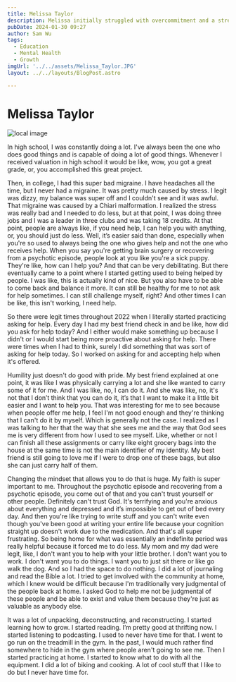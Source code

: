 ```yaml
---
title: Melissa Taylor
description: Melissa initially struggled with overcommitment and a stress-induced migraine, leading to a realization of the need for self-care.
pubDate: 2024-01-30 09:27
author: Sam Wu
tags:
  - Education
  - Mental Health
  - Growth
imgUrl: '../../assets/Melissa_Taylor.JPG'
layout: ../../layouts/BlogPost.astro

---
```

# Melissa Taylor

![local image](../../assets/Melissa_Taylor.JPG)

In high school, I was constantly doing a lot. I've always been the one who does good things and is capable of doing a lot of good things. Whenever I received valuation in high school it would be like, wow, you got a great grade, or, you accomplished this great project. 

Then, in college, I had this super bad migraine. I have headaches all the time, but I never had a migraine. It was pretty much caused by stress. I legit was dizzy, my balance was super off and I couldn't see and it was awful. That migraine was caused by a Chiari malformation. I realized the stress was really bad and I needed to do less, but at that point, I was doing three jobs and I was a leader in three clubs and was taking 18 credits. At that point, people are always like, if you need help, I can help you with anything, or, you should just do less. Well, it’s easier said than done, especially when you're so used to always being the one who gives help and not the one who receives help. When you say you're getting brain surgery or recovering from a psychotic episode, people look at you like you're a sick puppy. They're like, how can I help you? And that can be very debilitating. But there eventually came to a point where I started getting used to being helped by people. I was like, this is actually kind of nice. But you also have to be able to come back and balance it more. It can still be healthy for me to not ask for help sometimes. I can still challenge myself, right? And other times I can be like, this isn't working, I need help. 

So there were legit times throughout 2022 when I literally started practicing asking for help. Every day I had my best friend check in and be like, how did you ask for help today? And I either would make something up because I didn't or I would start being more proactive about asking for help. There were times when I had to think, surely I did something that was sort of asking for help today. So I worked on asking for and accepting help when it's offered.

Humility just doesn't do good with pride. My best friend explained at one point, it was like I was physically carrying a lot and she like wanted to carry some of it for me. And I was like, no, I can do it. And she was like, no, it's not that I don’t think that you can do it, it’s that I want to make it a little bit easier and I want to help you. That was interesting for me to see because when people offer me help, I feel I'm not good enough and they're thinking that I can't do it by myself. Which is generally not the case. I realized as I was talking to her that the way that she sees me and the way that God sees me is very different from how I used to see myself. Like, whether or not I can finish all these assignments or carry like eight grocery bags into the house at the same time is not the main identifier of my identity. My best friend is still going to love me if I were to drop one of these bags, but also she can just carry half of them.

Changing the mindset that allows you to do that is huge. My faith is super important to me. Throughout the psychotic episode and recovering from a psychotic episode, you come out of that and you can't trust yourself or other people. Definitely can't trust God. It's terrifying and you're anxious about everything and depressed and it’s impossible to get out of bed every day. And then you're like trying to write stuff and you can't write even though you've been good at writing your entire life because your cognition straight up doesn't work due to the medication. And that's all super frustrating. So being home for what was essentially an indefinite period was really helpful because it forced me to do less. My mom and my dad were legit, like, I don't want you to help with your little brother. I don't want you to work. I don't want you to do things. I want you to just sit there or like go walk the dog. And so I had the space to do nothing. I did a lot of journaling and read the Bible a lot. I tried to get involved with the community at home, which I knew would be difficult because I'm traditionally very judgmental of the people back at home. I asked God to help me not be judgmental of these people and be able to exist and value them because they're just as valuable as anybody else. 

It was a lot of unpacking, deconstructing, and reconstructing. I started learning how to grow.  I started reading. I’m pretty good at thrifting now. I started listening to podcasting. I used to never have time for that. I went to go run on the treadmill in the gym. In the past, I would much rather find somewhere to hide in the gym where people aren't going to see me. Then I started practicing at home. I started to know what to do with all the equipment. I did a lot of biking and cooking. A lot of cool stuff that I like to do but I never have time for. 

